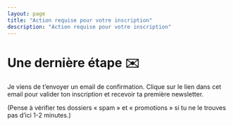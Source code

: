```yaml
---
layout: page
title: "Action requise pour votre inscription"
description: "Action requise pour votre inscription"
---
```


# Une dernière étape ✉️

Je viens de t’envoyer un email de confirmation.
Clique sur le lien dans cet email pour valider ton inscription et recevoir ta première newsletter.

(Pense à vérifier tes dossiers « spam » et « promotions » si tu ne le trouves pas d’ici 1-2 minutes.)
